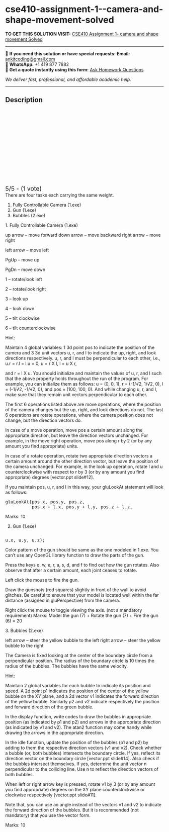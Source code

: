 # cse410-assignment-1--camera-and-shape-movement-solved
**TO GET THIS SOLUTION VISIT:** [CSE410 Assignment 1- camera and shape movement Solved](https://www.ankitcodinghub.com/product/cse410-assignment-1-camera-and-shape-movement-solved/)


---

📩 **If you need this solution or have special requests:** **Email:** ankitcoding@gmail.com  
📱 **WhatsApp:** +1 419 877 7882  
📄 **Get a quote instantly using this form:** [Ask Homework Questions](https://www.ankitcodinghub.com/services/ask-homework-questions/)

*We deliver fast, professional, and affordable academic help.*

---

<h2>Description</h2>



<div class="kk-star-ratings kksr-auto kksr-align-center kksr-valign-top" data-payload="{&quot;align&quot;:&quot;center&quot;,&quot;id&quot;:&quot;93314&quot;,&quot;slug&quot;:&quot;default&quot;,&quot;valign&quot;:&quot;top&quot;,&quot;ignore&quot;:&quot;&quot;,&quot;reference&quot;:&quot;auto&quot;,&quot;class&quot;:&quot;&quot;,&quot;count&quot;:&quot;1&quot;,&quot;legendonly&quot;:&quot;&quot;,&quot;readonly&quot;:&quot;&quot;,&quot;score&quot;:&quot;5&quot;,&quot;starsonly&quot;:&quot;&quot;,&quot;best&quot;:&quot;5&quot;,&quot;gap&quot;:&quot;4&quot;,&quot;greet&quot;:&quot;Rate this product&quot;,&quot;legend&quot;:&quot;5\/5 - (1 vote)&quot;,&quot;size&quot;:&quot;24&quot;,&quot;title&quot;:&quot;CSE410 Assignment 1- camera and shape movement Solved&quot;,&quot;width&quot;:&quot;138&quot;,&quot;_legend&quot;:&quot;{score}\/{best} - ({count} {votes})&quot;,&quot;font_factor&quot;:&quot;1.25&quot;}">

<div class="kksr-stars">

<div class="kksr-stars-inactive">
            <div class="kksr-star" data-star="1" style="padding-right: 4px">


<div class="kksr-icon" style="width: 24px; height: 24px;"></div>
        </div>
            <div class="kksr-star" data-star="2" style="padding-right: 4px">


<div class="kksr-icon" style="width: 24px; height: 24px;"></div>
        </div>
            <div class="kksr-star" data-star="3" style="padding-right: 4px">


<div class="kksr-icon" style="width: 24px; height: 24px;"></div>
        </div>
            <div class="kksr-star" data-star="4" style="padding-right: 4px">


<div class="kksr-icon" style="width: 24px; height: 24px;"></div>
        </div>
            <div class="kksr-star" data-star="5" style="padding-right: 4px">


<div class="kksr-icon" style="width: 24px; height: 24px;"></div>
        </div>
    </div>

<div class="kksr-stars-active" style="width: 138px;">
            <div class="kksr-star" style="padding-right: 4px">


<div class="kksr-icon" style="width: 24px; height: 24px;"></div>
        </div>
            <div class="kksr-star" style="padding-right: 4px">


<div class="kksr-icon" style="width: 24px; height: 24px;"></div>
        </div>
            <div class="kksr-star" style="padding-right: 4px">


<div class="kksr-icon" style="width: 24px; height: 24px;"></div>
        </div>
            <div class="kksr-star" style="padding-right: 4px">


<div class="kksr-icon" style="width: 24px; height: 24px;"></div>
        </div>
            <div class="kksr-star" style="padding-right: 4px">


<div class="kksr-icon" style="width: 24px; height: 24px;"></div>
        </div>
    </div>
</div>


<div class="kksr-legend" style="font-size: 19.2px;">
            5/5 - (1 vote)    </div>
    </div>
<div class="page" title="Page 1">
<div class="layoutArea">
<div class="column">
There are four tasks each carrying the same weight.

<ol>
<li>Fully Controllable Camera (1.exe)</li>
<li>Gun (1.exe)</li>
<li>Bubbles (2.exe)</li>
</ol>
1. Fully Controllable Camera (1.exe)

up arrow – move forward down arrow – move backward right arrow – move right

left arrow – move left

PgUp – move up

PgDn – move down

1 – rotate/look left

2 – rotate/look right

3 – look up

4 – look down

5 – tilt clockwise

6 – tilt counterclockwise

Hint:

Maintain 4 global variables: 1 3d point pos to indicate the position of the camera and 3 3d unit vectors u, r, and l to indicate the up, right, and look directions respectively. u, r, and l must be perpendicular to each other, i.e., u.r = r.l = l.u = 0, u = r X l, l = u X r,

and r = l X u. You should initialize and maintain the values of u, r, and l such that the above property holds throughout the run of the program. For example, you can initialize them as follows: u = (0, 0, 1), r = (-1/√2, 1/√2, 0), l = (-1/√2, -1/√2, 0), and pos = (100, 100, 0). And while changing u, r, and l, make sure that they remain unit vectors perpendicular to each other.

The first 6 operations listed above are move operations, where the position of the camera changes but the up, right, and look directions do not. The last 6 operations are rotate operations, where the camera position does not change, but the direction vectors do.

In case of a move operation, move pos a certain amount along the appropriate direction, but leave the direction vectors unchanged. For example, in the move right operation, move pos along r by 2 (or by any amount you find appropriate) units.

</div>
</div>
</div>
<div class="page" title="Page 2">
<div class="layoutArea">
<div class="column">
In case of a rotate operation, rotate two appropriate direction vectors a certain amount around the other direction vector, but leave the position of the camera unchanged. For example, in the look up operation, rotate l and u counterclockwise with respect to r by 3 (or by any amount you find appropriate) degrees [vector.ppt slide#12].

If you maintain pos, u, r, and l in this way, your gluLookAt statement will look as follows:

<pre>gluLookAt(pos.x, pos.y, pos.z,
          pos.x + l.x, pos.y + l.y, pos.z + l.z,
</pre>
</div>
</div>
<div class="layoutArea">
<div class="column">
Marks: 10

2. Gun (1.exe)

</div>
</div>
<div class="layoutArea">
<div class="column">
<pre>u.x, u.y, u.z);
</pre>
</div>
</div>
<div class="layoutArea">
<div class="column">
Color pattern of the gun should be same as the one modeled in 1.exe. You can’t use any OpenGL library function to draw the parts of the gun.

Press the keys q, w, e, r, a, s, d, and f to find out how the gun rotates. Also observe that after a certain amount, each joint ceases to rotate.

Left click the mouse to fire the gun.

Draw the gunshots (red squares) slightly in front of the wall to avoid glitches. Be careful to ensure that your model is located well within the far distance (assigned in gluPerspective) from the camera.

Right click the mouse to toggle viewing the axis. (not a mandatory requirement) Marks: Model the gun (7) + Rotate the gun (7) + Fire the gun (6) = 20

</div>
</div>
</div>
<div class="page" title="Page 3">
<div class="layoutArea">
<div class="column">
3. Bubbles (2.exe)

left arrow – steer the yellow bubble to the left right arrow – steer the yellow bubble to the right

The Camera is fixed looking at the center of the boundary circle from a perpendicular position. The radius of the boundary circle is 10 times the radius of the bubbles. The bubbles have the same velocity.

Hint:

Maintain 2 global variables for each bubble to indicate its position and speed. A 2d point p1 indicates the position of the center of the yellow bubble on the XY plane, and a 2d vector v1 indicates the forward direction of the yellow bubble. Similarly p2 and v2 indicate respectively the position and forward direction of the green bubble.

In the display function, write codes to draw the bubbles in appropriate position (as indicated by p1 and p2) and arrows in the appropriate direction (as indicated by v1 and v2). The atan2 function may come handy while drawing the arrows in the appropriate direction.

In the idle function, update the position of the bubbles (p1 and p2) by adding to them the respective direction vectors (v1 and v2). Check whether a bubble (or, both bubbles) intersects the boundary circle. If yes, reflect its direction vector on the boundary circle [vector.ppt slide#14]. Also check if the bubbles intersect themselves. If yes, determine the unit vector n perpendicular to the colliding line. Use n to reflect the direction vectors of both bubbles.

When left or right arrow key is pressed, rotate v1 by 3 (or by any amount you find appropriate) degrees on the XY plane counterclockwise or clockwise respectively [vector.ppt slide#11].

Note that, you can use an angle instead of the vectors v1 and v2 to indicate the forward direction of the bubbles. But it is recommended (not mandatory) that you use the vector form.

Marks: 10

</div>
</div>
</div>
